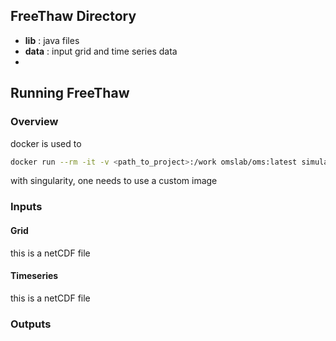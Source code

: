 ## FreeThaw Directory

* **lib** : java files 
* **data** : input grid and time series data
* 

## Running FreeThaw

### Overview
docker is used to 

```bash
docker run --rm -it -v <path_to_project>:/work omslab/oms:latest simulation/ex00_HelloWorld.sim
```

with singularity, one needs to use a custom image 

### Inputs

#### Grid
this is a netCDF file
#### Timeseries
this is a netCDF file

### Outputs

